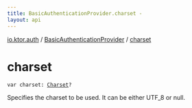 ```yaml
---
title: BasicAuthenticationProvider.charset - 
layout: api
---
```


<div class='api-docs-breadcrumbs'><a href="../index.html">io.ktor.auth</a> / <a href="index.html">BasicAuthenticationProvider</a> / <a href="./charset.html">charset</a></div>

# charset

<div class="signature"><code><span class="keyword">var </span><span class="identifier">charset</span><span class="symbol">: </span><a href="http://docs.oracle.com/javase/6/docs/api/java/nio/charset/Charset.html"><span class="identifier">Charset</span></a><span class="symbol">?</span></code></div>

Specifies the charset to be used. It can be either UTF_8 or null.

